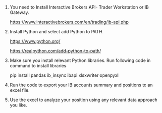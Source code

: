 1. You need to Install Interactive Brokers API- Trader Workstation or IB Gateway.
 
   https://www.interactivebrokers.com/en/trading/ib-api.php
2. Install Python and select add Python to PATH.
   
   https://www.python.org/
   
   https://realpython.com/add-python-to-path/
3. Make sure you install relevant Python libraries.
   Run following code in command to install libraries
   
   pip install pandas ib_insync ibapi xlsxwriter openpyxl
5. Run the code to export your IB accounts summary and positions to an excel file.
6. Use the excel to analyze your position using any relevant data approach you like.

